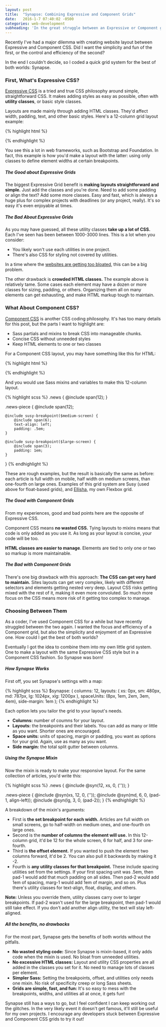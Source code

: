 ```yaml
---
layout: post
title:  "Synapse: Combining Expressive and Component Grids"
date:   2016-1-7 07:40:02 -0500
categories: web-development
subheading: 'In the great struggle between an Expressive or Component grid system, I made my own compromise.'
---
```


Recently I've had a major dilemma with creating website layout between Expressive and Component CSS. Did I want the simplicity and fun of the first, or the control and efficiency of the second?

In the end I couldn't decide, so I coded a quick grid system for the best of both worlds: Synapse.

### First, What's Expressive CSS?

[Expressive CSS](http://johnpolacek.github.io/expressive-css/) is a tried and true CSS philosophy around simple, straightforward CSS. It makes adding styles as easy as possible, often with **utility classes**, or basic style classes.

Layouts are made mainly through adding HTML classes. They'd affect width, padding, text, and other basic styles. Here's a 12-column grid layout example:

{% highlight html %}
<div class="row">
	<section class="columns small-12 small-10 small-offset-1">
		<article class="columns small-12 medium-6 large-3 text-left"></article>
		<article class="columns small-12 medium-6 large-3 text-left"></article>
		<article class="columns small-12 medium-6 large-3 text-left"></article>
		<article class="columns small-12 medium-6 large-3 text-left"></article>
	</section>
</div>
{% endhighlight %}

You see this a lot in web frameworks, such as Bootstrap and Foundation. In fact, this example is how you'd make a layout with the latter: using only classes to define element widths at certain breakpoints.

##### The Good about Expressive Grids

The biggest Expressive Grid benefit is **making layouts straightforward and simple.** Just add the classes and you're done. Need to add some padding or align the text? Add some more classes. Easy and fast, which is always a huge plus for complex projects with deadlines (or any project, really). It's so easy it's even enjoyable at times.

##### The Bad About Expressive Grids

As you may have guessed, all these utility classes **take up a lot of CSS.** Each I've seen has been between 1000-3000 lines. This is a lot when you consider:

*	You likely won't use each utilities in one project.
*	There's also CSS for styling not covered by utilities.

In a time where the [websites are getting too bloated](http://idlewords.com/talks/website_obesity.htm), this can be a big problem.

The other drawback is **crowded HTML classes.** The example above is relatively tame. Some cases each element may have a dozen or more classes for sizing, padding, or others. Organizing them all on many elements can get exhausting, and make HTML markup tough to maintain.

### What About Component CSS?

[Component CSS](http://www.sitepoint.com/introducing-ccss-component-css/) is another CSS coding philosophy. It's has too many details for this post, but the parts I want to highlight are:

*	Sass partials and mixins to break CSS into manageable chunks.
*	Concise CSS without unneeded styles
*	Keep HTML elements to one or two classes

For a Component CSS layout, you may have something like this for HTML:

{% highlight html %}
<section class="news">
	<article class="news-piece"></article>
	<article class="news-piece"></article>
	<article class="news-piece"></article>
	<article class="news-piece"></article>
</section>
{% endhighlight %}

And you would use Sass mixins and variables to make this 12-column layout.

{% highlight scss %}
.news { @include span(12); }

.news-piece {
	@include span(12);

	@include susy-breakpoint($medium-screen) { 
		@include span(6);
		text-align: left;
		padding: .5em; 
	}

	@include susy-breakpoint($large-screen) { 
		@include span(3); 
		padding: 1em;
	}
}
{% endhighlight %}

These are rough examples, but the result is basically the same as before: each article is full width on mobile, half width on medium screens, than one-fourth on large ones. Examples of this grid system are Susy (used above for float-based grids), and [Ellisha](http://maxwellantonucci.com/Ellisha/), my own Flexbox grid.

##### The Good with Component Grids

From my experiences, good and bad points here are the opposite of Expressive CSS.

Component CSS means **no wasted CSS.** Tying layouts to mixins means that code is only added as you use it. As long as your layout is concise, your code will be too.

**HTML classes are easier to manage**. Elements are tied to only one or two so markup is more maintainable.

##### The Bad with Component Grids

There's one big drawback with this approach: **The CSS can get very hard to maintain.** Sites layouts can get very complex, likely with different selectors and elements getting nested very deep. Layout CSS risks getting mixed with the rest of it, making it even more convoluted. So much more focus on the CSS means more risk of it getting too complex to manage.

### Choosing Between Them

As a coder, I've used Component CSS for a while but have recently struggled between the two again. I wanted the focus and efficiency of a Component grid, but also the simplicity and enjoyment of an Expressive one. How could I get the best of both worlds?

Eventually I got the idea to combine them into my own little grid system. One to make a layout with the same Expressive CSS style but in a Component CSS fashion. So Synapse was born! 

##### How Synapse Works

First off, you set Synapse's settings with a map:

{% highlight scss %}
$synapse: (
	columns: 12,
	layouts: (
	    xs:  0px,
	    sm:  480px, 
	    md:  787px,
	    lg: 1024px,
	    xlg: 1200px
	),
	spaceUnits: (8px, 1em, 2em, 3em, 4em),
	side-margin: 1em
);
{% endhighlight %}

Each option lets you tailor the grid to your layout's needs.

*	**Columns:** number of coumns for your layout.
*	**Layouts:** the breakpoints and their labels. You can add as many or little as you want. Shorter ones are encouraged.
*	**Space units:** units of spacing, margin or padding, you want as options for your grid. Again, use as many as you want.
*	**Side margin:** the total split gutter between columns.

##### Using the Synapse Mixin

Now the mixin is ready to make your responsive layout. For the same collection of articles, you'd write this:

{% highlight scss %}
.news { @include @syn(12, xs, 0, ('')); }

.news-piece {
	@include @syn(xs, 12, 0, (''));
	@include @syn(md, 6, 0, (pad-1, align-left));
	@include @syn(lg, 3, 0, (pad-2));
}
{% endhighlight %}

A breakdown of the mixin's arguments:

*	First is **the set breakpoint for each width.** Articles are full width on small screens, go to half-width on medium ones, and one-fourth on large ones.
*	Second is the **number of columns the element will use.** In this 12-column grid, it'd be 12 for the whole screen, 6 for half, and 3 for one-fourth.
*	Third is **the offset element.** If you wanted to push the element two columns forward, it'd be 2. You can also pull it backwards by making it -2.
*	Fourth is **any utility classes for that breakpoint.** These include spacing utilities set from the settings. If your first spacing unit was .5em, then pad-1 would add that much padding on all sides. Then pad-2 would add 1em of spacing, marg-1 would add 1em of margin, and so on. Plus there's utility classes for text-align, float, display, and others.

**Note:** Unless you override them, utility classes carry over to larger breakpoints. If pad-2 wasn't used for the large breakpoint, then pad-1 would still take effect. If you don't add another align utility, the text will stay left-aligned.

##### All the benefits, no drawbacks

For the most part, Synapse gets the benefits of both worlds without the pitfalls.

*	**No wasted styling code:** Since Synapse is mixin-based, it only adds code when the mixin is used. No bloat from unneeded utilities.
*	**No excessive HTML classes:** Layout and utility CSS properties are all added in the classes you set for it. No need to manage lots of classes per element.
*	**Simpler Sass:** Setting the breakpoints, offset, and utilities only needs one mixin. No risk of specificity creep or long Sass sheets.
*	**Grids are simple, fast, and fun:** It's so easy to mess with the breakpoints, widths, and utilities all at once, it gets fun!

Synapse still has a ways to go, but I feel confident I can keep working out the glitches. In the very likely event it doesn't get famous, it'll still be useful for my own projects. I encourage any developers stuck between Expressive and Component CSS grids to try it out!
